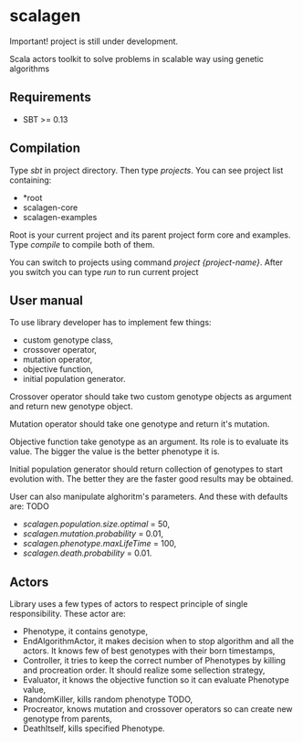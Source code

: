 scalagen
========

Important! project is still under development.

Scala actors toolkit to solve problems in scalable way using genetic algorithms

## Requirements
* SBT >= 0.13

## Compilation

Type *sbt* in project directory. Then type *projects*. You can see project list containing:
* *root
* scalagen-core
* scalagen-examples

Root is your current project and its parent project form core and examples. Type *compile* to compile both of them.

You can switch to projects using command *project {project-name}*. After you switch you can type *run* to run current project

## User manual
To use library developer has to implement few things:
* custom genotype class,
* crossover operator,
* mutation operator,
* objective function, 
* initial population generator.

Crossover operator should take two custom genotype objects as argument and return new genotype object. 

Mutation operator should take one genotype and return it's mutation.

Objective function take genotype as an argument. Its role is to evaluate its value. The bigger the value is the better phenotype it is.

Initial population generator should return collection of genotypes to start evolution with. The better they are the faster good results may be obtained.

User can also manipulate alghoritm's parameters. And these with defaults are: TODO
* *scalagen.population.size.optimal* = 50,
* *scalagen.mutation.probability* = 0.01,
* *scalagen.phenotype.maxLifeTime* = 100,
* *scalagen.death.probability* = 0.01.

## Actors
Library uses a few types of actors to respect principle of single responsibility. These actor are:
* Phenotype, it contains genotype,
* EndAlgorithmActor, it makes decision when to stop algorithm and all the actors. It knows few of best genotypes with their born timestamps,
* Controller, it tries to keep the correct number of Phenotypes by killing and procreation order. It should realize some sellection strategy,
* Evaluator, it knows the objective function so it can evaluate Phenotype value,
* RandomKiller, kills random phenotype TODO,
* Procreator, knows mutation and crossover operators so can create new genotype from parents,
* DeathItself, kills specified Phenotype.


